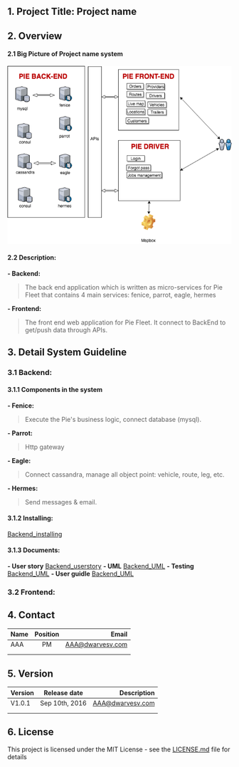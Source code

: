 ## 1. Project Title: **Project name**

## 2. Overview
#### 2.1 Big Picture of **Project name** system
![Big Picture](https://github.com/nguyenthihoangphuong/images/blob/Backend/PIE%20system.png?raw=true)

#### 2.2 Description:
**- Backend:** 
> The back end application which is written as micro-services for Pie Fleet that contains 4 main services: fenice, parrot, eagle, hermes

**- Frontend:**
> The front end web application for Pie Fleet. It connect to BackEnd to get/push data through APIs.

## 3. Detail System Guideline
### 3.1 Backend:
#### 3.1.1 Components in the system

**- Fenice:**
> Execute the Pie's business logic, connect database (mysql).

**- Parrot:** 
> Http gateway

**- Eagle:** 
> Connect cassandra, manage all object point: vehicle, route, leg, etc.

**- Hermes:** 
> Send messages & email.

#### 3.1.2 Installing:
[Backend_installing](https://github.com/piemapping/backend/tree/feature/DEVOPS-244)

#### 3.1.3 Documents:
**- User story**
[Backend_userstory](https://github.com/piemapping/backend/doc/userstory)
**- UML**
[Backend_UML](https://github.com/piemapping/backend/doc/UML)
**- Testing**
[Backend_UML](https://github.com/piemapping/backend/doc/testing)
**- User guidle**
[Backend_UML](https://github.com/piemapping/backend/doc/user_guidle)

### 3.2 Frontend:

## 4. Contact
| Name          | Position      | Email                |
| ------------- |:-------------:| --------------------:|
| AAA           | PM            | AAA@dwarvesv.com     |
|               |               |                      |
|               |               |                      |


## 5. Version
| Version          | Release date      | Description          |
| ---------------- |:-----------------:| --------------------:|
| V1.0.1           | Sep 10th, 2016    | AAA@dwarvesv.com     |
|                  |                   |                      |
|                  |                   |                      |

## 6. License

This project is licensed under the MIT License - see the [LICENSE.md](LICENSE.md) file for details
